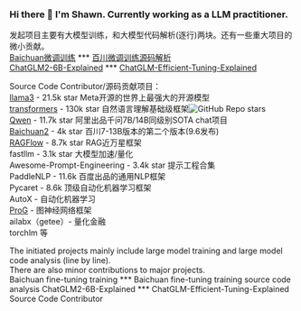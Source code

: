 ### Hi there 👋 I'm Shawn. Currently working as a LLM practitioner.
发起项目主要有大模型训练，和大模型代码解析(逐行)两块。还有一些重大项目的微小贡献。  
[Baichuan微调训练](https://github.com/ArtificialZeng/Baichuan-Chat-Tuning)       *** [百川微调训练源码解析](https://github.com/ArtificialZeng/Baichuan-Qwen-Llama-tuning-Explained)  
[ChatGLM2-6B-Explained](https://github.com/ArtificialZeng/ChatGLM2-6B-Explained) ***  [ChatGLM-Efficient-Tuning-Explained](https://github.com/ArtificialZeng/ChatGLM-Efficient-Tuning-Explained)

Source Code Contributor/源码贡献项目：  
[llama3](https://github.com/meta-llama/llama3) - 21.5k star Meta开源的世界上最强大的开源模型  
[transformers](https://github.com/huggingface/transformers) - 130k star 自然语言理解基础级框架![GitHub Repo stars](https://github.com/huggingface/transformers)  
[Qwen](https://github.com/QwenLM/Qwen) - 11.7k star 阿里出品千问7B/14B同级别SOTA chat项目  
[Baichuan2](https://github.com/baichuan-inc/Baichuan2) - 4k star 百川7-13B版本的第二个版本(9.6发布)  
[RAGFlow](https://github.com/infiniflow/ragflow) - 8.7k star RAG近万星框架  
fastllm - 3.1k star 大模型加速/量化  
Awesome-Prompt-Engineering - 3.4k star 提示工程合集  
PaddleNLP - 11.6k 百度出品的通用NLP框架  
Pycaret - 8.6k 顶级自动化机器学习框架  
AutoX - 自动化机器学习  
[ProG](https://github.com/sheldonresearch/ProG/tree/main) - 图神经网络框架  
ailabx（getee）- 量化金融  
torchlm 等

The initiated projects mainly include large model training and large model code analysis (line by line).   
There are also minor contributions to major projects.   
Baichuan fine-tuning training *** Baichuan fine-tuning training source code analysis 
ChatGLM2-6B-Explained *** 
ChatGLM-Efficient-Tuning-Explained Source Code Contributor

<!--
**ArtificialZeng/ArtificialZeng** is a ✨ _special_ ✨ repository because its `README.md` (this file) appears on your GitHub profile.

Here are some ideas to get you started:

- 🔭 I’m currently working on ...
- 🌱 I’m currently learning ...
- 👯 I’m looking to collaborate on ...
- 🤔 I’m looking for help with ...
- 💬 Ask me about ...
- 📫 How to reach me: ...
- 😄 Pronouns: ...
- ⚡ Fun fact: ...
-->
